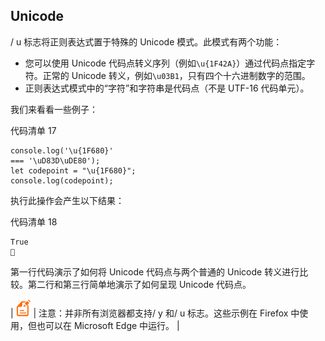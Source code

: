 ## Unicode

/ u 标志将正则表达式置于特殊的 Unicode 模式。此模式有两个功能：

*   您可以使用 Unicode 代码点转义序列（例如`\u{1F42A}`）通过代码点指定字符。正常的 Unicode 转义，例如`\u03B1`，只有四个十六进制数字的范围。
*   正则表达式模式中的“字符”和字符串是代码点（不是 UTF-16 代码单元）。

我们来看看一些例子：

代码清单 17

```
console.log('\u{1F680}'
=== '\uD83D\uDE80');
let codepoint = "\u{1F680}";
console.log(codepoint);

```

执行此操作会产生以下结果：

代码清单 18

```
True
🚀

```

第一行代码演示了如何将 Unicode 代码点与两个普通的 Unicode 转义进行比较。第二行和第三行简单地演示了如何呈现 Unicode 代码点。

| ![](img/00003.gif) | 注意：并非所有浏览器都支持/ y 和/ u 标志。这些示例在 Firefox 中使用，但也可以在 Microsoft Edge 中运行。 |